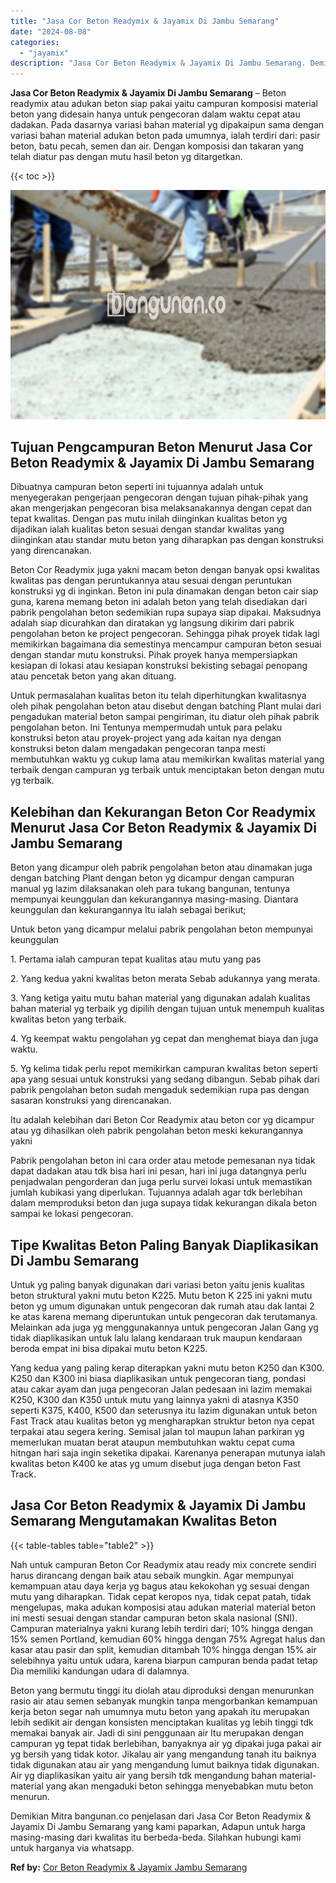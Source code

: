 ```yaml
---
title: "Jasa Cor Beton Readymix & Jayamix Di Jambu Semarang"
date: "2024-08-08"
categories: 
  - "jayamix"
description: "Jasa Cor Beton Readymix & Jayamix Di Jambu Semarang. Demikian Mitra bangunan.co penjelasan dari Jasa Cor Beton Readymix & Jayamix Di Jambu Semarang yang kami..."
---
```


**Jasa Cor Beton Readymix & Jayamix Di Jambu Semarang** – Beton readymix atau adukan beton siap pakai yaitu campuran komposisi material beton yang didesain hanya untuk pengecoran dalam waktu cepat atau dadakan. Pada dasarnya variasi bahan material yg dipakaipun sama dengan variasi bahan material adukan beton pada umumnya, ialah terdiri dari: pasir beton, batu pecah, semen dan air. Dengan komposisi dan takaran yang telah diatur pas dengan mutu hasil beton yg ditargetkan.

{{< toc >}}

![Jasa Cor Beton Readymix & Jayamix Di Jambu Semarang](/images/jasa-cor-readymix-02.png)

## Tujuan Pengcampuran Beton Menurut Jasa Cor Beton Readymix & Jayamix Di Jambu Semarang

Dibuatnya campuran beton seperti ini tujuannya adalah untuk menyegerakan pengerjaan pengecoran dengan tujuan pihak-pihak yang akan mengerjakan pengecoran bisa melaksanakannya dengan cepat dan tepat kwalitas. Dengan pas mutu inilah diinginkan kualitas beton yg dijadikan ialah kualitas beton sesuai dengan standar kwalitas yang diinginkan atau standar mutu beton yang diharapkan pas dengan konstruksi yang direncanakan.

Beton Cor Readymix juga yakni macam beton dengan banyak opsi kwalitas kwalitas pas dengan peruntukannya atau sesuai dengan peruntukan konstruksi yg di inginkan. Beton ini pula dinamakan dengan beton cair siap guna, karena memang beton ini adalah beton yang telah disediakan dari pabrik pengolahan beton sedemikian rupa supaya siap dipakai. Maksudnya adalah siap dicurahkan dan diratakan yg langsung dikirim dari pabrik pengolahan beton ke project pengecoran. Sehingga pihak proyek tidak lagi memikirkan bagaimana dia semestinya mencampur campuran beton sesuai dengan standar mutu konstruksi. Pihak proyek hanya mempersiapkan kesiapan di lokasi atau kesiapan konstruksi bekisting sebagai penopang atau pencetak beton yang akan dituang.

Untuk permasalahan kualitas beton itu telah diperhitungkan kwalitasnya oleh pihak pengolahan beton atau disebut dengan batching Plant mulai dari pengadukan material beton sampai pengiriman, itu diatur oleh pihak pabrik pengolahan beton. Ini Tentunya mempermudah untuk para pelaku konstruksi beton atau proyek-project yang ada kaitan nya dengan konstruksi beton dalam mengadakan pengecoran tanpa mesti membutuhkan waktu yg cukup lama atau memikirkan kwalitas material yang terbaik dengan campuran yg terbaik untuk menciptakan beton dengan mutu yg terbaik.

## Kelebihan dan Kekurangan Beton Cor Readymix Menurut Jasa Cor Beton Readymix & Jayamix Di Jambu Semarang

Beton yang dicampur oleh pabrik pengolahan beton atau dinamakan juga dengan batching Plant dengan beton yg dicampur dengan campuran manual yg lazim dilaksanakan oleh para tukang bangunan, tentunya mempunyai keunggulan dan kekurangannya masing-masing. Diantara keunggulan dan kekurangannya Itu ialah sebagai berikut;

Untuk beton yang dicampur melalui pabrik pengolahan beton mempunyai keunggulan

1\. Pertama ialah campuran tepat kualitas atau mutu yang pas

2\. Yang kedua yakni kwalitas beton merata Sebab adukannya yang merata.

3\. Yang ketiga yaitu mutu bahan material yang digunakan adalah kualitas bahan material yg terbaik yg dipilih dengan tujuan untuk menempuh kualitas kwalitas beton yang terbaik.

4\. Yg keempat waktu pengolahan yg cepat dan menghemat biaya dan juga waktu.

5\. Yg kelima tidak perlu repot memikirkan campuran kwalitas beton seperti apa yang sesuai untuk konstruksi yang sedang dibangun. Sebab pihak dari pabrik pengolahan beton sudah mengaduk sedemikian rupa pas dengan sasaran konstruksi yang direncanakan.

Itu adalah kelebihan dari Beton Cor Readymix atau beton cor yg dicampur atau yg dihasilkan oleh pabrik pengolahan beton meski kekurangannya yakni

Pabrik pengolahan beton ini cara order atau metode pemesanan nya tidak dapat dadakan atau tdk bisa hari ini pesan, hari ini juga datangnya perlu penjadwalan pengorderan dan juga perlu survei lokasi untuk memastikan jumlah kubikasi yang diperlukan. Tujuannya adalah agar tdk berlebihan dalam memproduksi beton dan juga supaya tidak kekurangan dikala beton sampai ke lokasi pengecoran.

## Tipe Kwalitas Beton Paling Banyak Diaplikasikan Di Jambu Semarang

Untuk yg paling banyak digunakan dari variasi beton yaitu jenis kualitas beton struktural yakni mutu beton K225. Mutu beton K 225 ini yakni mutu beton yg umum digunakan untuk pengecoran dak rumah atau dak lantai 2 ke atas karena memang diperuntukan untuk pengecoran dak terutamanya. Melainkan ada juga yg menggunakannya untuk pengecoran Jalan Gang yg tidak diaplikasikan untuk lalu lalang kendaraan truk maupun kendaraan beroda empat ini bisa dipakai mutu beton K225.

Yang kedua yang paling kerap diterapkan yakni mutu beton K250 dan K300. K250 dan K300 ini biasa diaplikasikan untuk pengecoran tiang, pondasi atau cakar ayam dan juga pengecoran Jalan pedesaan ini lazim memakai K250, K300 dan K350 untuk mutu yang lainnya yakni di atasnya K350 seperti K375, K400, K500 dan seterusnya itu lazim digunakan untuk beton Fast Track atau kualitas beton yg mengharapkan struktur beton nya cepat terpakai atau segera kering. Semisal jalan tol maupun lahan parkiran yg memerlukan muatan berat ataupun membutuhkan waktu cepat cuma hitngan hari saja ingin seketika dipakai. Karenanya penerapan mutunya ialah kwalitas beton K400 ke atas yg umum disebut juga dengan beton Fast Track.

## Jasa Cor Beton Readymix & Jayamix Di Jambu Semarang Mengutamakan Kwalitas Beton

{{< table-tables table="table2" >}}

Nah untuk campuran Beton Cor Readymix atau ready mix concrete sendiri harus dirancang dengan baik atau sebaik mungkin. Agar mempunyai kemampuan atau daya kerja yg bagus atau kekokohan yg sesuai dengan mutu yang diharapkan. Tidak cepat keropos nya, tidak cepat patah, tidak mengelupas, maka adukan komposisi atau adukan material material beton ini mesti sesuai dengan standar campuran beton skala nasional (SNI). Campuran materialnya yakni kurang lebih terdiri dari; 10% hingga dengan 15% semen Portland, kemudian 60% hingga dengan 75% Agregat halus dan kasar atau pasir dan split, kemudian ditambah 10% hingga dengan 15% air selebihnya yaitu untuk udara, karena biarpun campuran benda padat tetap Dia memiliki kandungan udara di dalamnya.

Beton yang bermutu tinggi itu diolah atau diproduksi dengan menurunkan rasio air atau semen sebanyak mungkin tanpa mengorbankan kemampuan kerja beton segar nah umumnya mutu beton yang apakah itu merupakan lebih sedikit air dengan konsisten menciptakan kualitas yg lebih tinggi tdk memakai banyak air. Jadi di sini penggunaan air Itu merupakan dengan campuran yg tepat tidak berlebihan, banyaknya air yg dipakai juga pakai air yg bersih yang tidak kotor. Jikalau air yang mengandung tanah itu baiknya tidak digunakan atau air yang mengandung lumut baiknya tidak digunakan. Air yg diaplikasikan yaitu air yang bersih tdk mengandung bahan material-material yang akan mengaduki beton sehingga menyebabkan mutu beton menurun.

Demikian Mitra bangunan.co penjelasan dari Jasa Cor Beton Readymix & Jayamix Di Jambu Semarang yang kami paparkan, Adapun untuk harga masing-masing dari kwalitas itu berbeda-beda. Silahkan hubungi kami untuk harganya via whatsapp.

**Ref by:** [Cor Beton Readymix & Jayamix Jambu Semarang](https://id.wikipedia.org/wiki/Cor)
